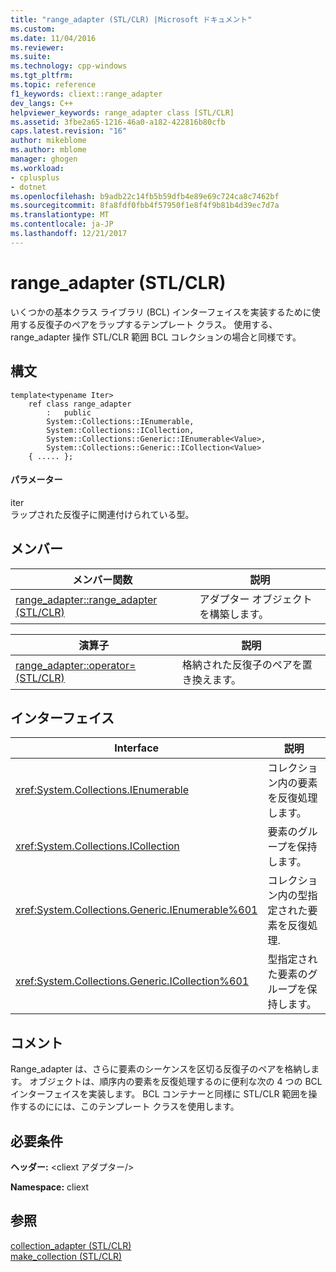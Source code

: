 ```yaml
---
title: "range_adapter (STL/CLR) |Microsoft ドキュメント"
ms.custom: 
ms.date: 11/04/2016
ms.reviewer: 
ms.suite: 
ms.technology: cpp-windows
ms.tgt_pltfrm: 
ms.topic: reference
f1_keywords: cliext::range_adapter
dev_langs: C++
helpviewer_keywords: range_adapter class [STL/CLR]
ms.assetid: 3fbe2a65-1216-46a0-a182-422816b80cfb
caps.latest.revision: "16"
author: mikeblome
ms.author: mblome
manager: ghogen
ms.workload:
- cplusplus
- dotnet
ms.openlocfilehash: b9adb22c14fb5b59dfb4e89e69c724ca8c7462bf
ms.sourcegitcommit: 8fa8fdf0fbb4f57950f1e8f4f9b81b4d39ec7d7a
ms.translationtype: MT
ms.contentlocale: ja-JP
ms.lasthandoff: 12/21/2017
---
```

# <a name="rangeadapter-stlclr"></a>range_adapter (STL/CLR)
いくつかの基本クラス ライブラリ (BCL) インターフェイスを実装するために使用する反復子のペアをラップするテンプレート クラス。 使用する、range_adapter 操作 STL/CLR 範囲 BCL コレクションの場合と同様です。  
  
## <a name="syntax"></a>構文  
  
```  
template<typename Iter>  
    ref class range_adapter  
        :   public  
        System::Collections::IEnumerable,  
        System::Collections::ICollection,  
        System::Collections::Generic::IEnumerable<Value>,  
        System::Collections::Generic::ICollection<Value>  
    { ..... };  
```  
  
#### <a name="parameters"></a>パラメーター  
 iter  
 ラップされた反復子に関連付けられている型。  
  
## <a name="members"></a>メンバー  
  
|メンバー関数|説明|  
|---------------------|-----------------|  
|[range_adapter::range_adapter (STL/CLR)](../dotnet/range-adapter-range-adapter-stl-clr.md)|アダプター オブジェクトを構築します。|  
  
|演算子|説明|  
|--------------|-----------------|  
|[range_adapter::operator= (STL/CLR)](../dotnet/range-adapter-operator-assign-stl-clr.md)|格納された反復子のペアを置き換えます。|  
  
## <a name="interfaces"></a>インターフェイス  
  
|Interface|説明|  
|---------------|-----------------|  
|<xref:System.Collections.IEnumerable>|コレクション内の要素を反復処理します。|  
|<xref:System.Collections.ICollection>|要素のグループを保持します。|  
|<xref:System.Collections.Generic.IEnumerable%601>|コレクション内の型指定された要素を反復処理.|  
|<xref:System.Collections.Generic.ICollection%601>|型指定された要素のグループを保持します。|  
  
## <a name="remarks"></a>コメント  
 Range_adapter は、さらに要素のシーケンスを区切る反復子のペアを格納します。 オブジェクトは、順序内の要素を反復処理するのに便利な次の 4 つの BCL インターフェイスを実装します。 BCL コンテナーと同様に STL/CLR 範囲を操作するのにには、このテンプレート クラスを使用します。  
  
## <a name="requirements"></a>必要条件  
 **ヘッダー:** \<cliext アダプター/>  
  
 **Namespace:** cliext  
  
## <a name="see-also"></a>参照  
 [collection_adapter (STL/CLR)](../dotnet/collection-adapter-stl-clr.md)   
 [make_collection (STL/CLR)](../dotnet/make-collection-stl-clr.md)